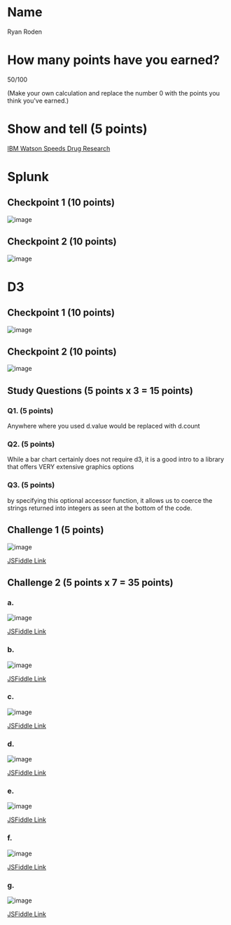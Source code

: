 # Name

Ryan Roden

# How many points have you earned?

50/100

(Make your own calculation and replace the number 0 with the points you think you've earned.)

# Show and tell (5 points)

[IBM Watson Speeds Drug Research](http://www.informationweek.com/big-data/big-data-analytics/ibm-watson-speeds-drug-research/d/d-id/1306783?)

# Splunk

## Checkpoint 1 (10 points)

![image](http://i.imgur.com/z249BYp.png)

## Checkpoint 2 (10 points)

![image](http://i.imgur.com/sh8m5TO.png)

# D3

## Checkpoint 1 (10 points)

![image](http://i.imgur.com/dUyG3Qy.png)

## Checkpoint 2 (10 points)

![image](http://i.imgur.com/5MFEvEb.png)

## Study Questions (5 points x 3 = 15 points)

### Q1. (5 points)

Anywhere where you used d.value would be replaced with d.count

### Q2. (5 points)

While a bar chart certainly does not require d3, it is a good intro to a library that offers VERY extensive graphics options

### Q3. (5 points)

by specifying this optional accessor function, it allows us to coerce the strings returned into integers as seen at the bottom of the code.


## Challenge 1 (5 points)

![image](http://i.imgur.com/BuzA06h.png)

[JSFiddle Link](http://jsfiddle.net/p2cksgp3/)

## Challenge 2 (5 points x 7 = 35 points)

### a. 

![image](http://i.imgur.com/UnquxOH.png)

[JSFiddle Link](http://jsfiddle.net/p2cksgp3/1/)

### b.

![image](http://i.imgur.com/eoFTS8C.png)

[JSFiddle Link](http://jsfiddle.net/p2cksgp3/2/)

### c.

![image](http://i.imgur.com/cSxk6wn.png)

[JSFiddle Link](http://jsfiddle.net/p2cksgp3/4/)

### d.

![image](image.png?raw=true)

[JSFiddle Link](http://jsfiddle.net/replace-this-path)

### e.

![image](image.png?raw=true)

[JSFiddle Link](http://jsfiddle.net/replace-this-path)

### f.

![image](image.png?raw=true)

[JSFiddle Link](http://jsfiddle.net/replace-this-path)


### g.

![image](image.png?raw=true)

[JSFiddle Link](http://jsfiddle.net/replace-this-path)
